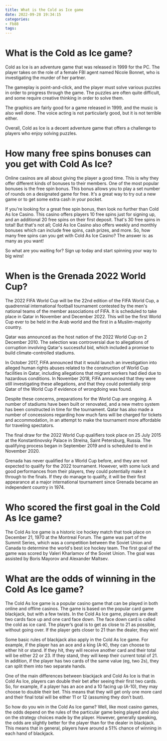 ```yaml
---
title: What is the Cold as Ice game 
date: 2022-09-28 19:34:15
categories:
- Fb88
tags:
---
```



#  What is the Cold as Ice game? 

Cold as Ice is an adventure game that was released in 1999 for the PC. The player takes on the role of a female FBI agent named Nicole Bonnet, who is investigating the murder of her partner.

The gameplay is point-and-click, and the player must solve various puzzles in order to progress through the game. The puzzles are often quite difficult, and some require creative thinking in order to solve them.

The graphics are fairly good for a game released in 1999, and the music is also well done. The voice acting is not particularly good, but it is not terrible either.

Overall, Cold as Ice is a decent adventure game that offers a challenge to players who enjoy solving puzzles.

#  How many free spins bonuses can you get with Cold As Ice? 

Online casinos are all about giving the player a good time. This is why they offer different kinds of bonuses to their members. One of the most popular bonuses is the free spin bonus. This bonus allows you to play a set number of rounds on a designated game for free. It's a great way to try out a new game or to get some extra cash in your pocket. 

If you're looking for a great free spin bonus, then look no further than Cold As Ice Casino. This casino offers players 10 free spins just for signing up, and an additional 20 free spins on their first deposit. That's 30 free spins in total! But that's not all; Cold As Ice Casino also offers weekly and monthly bonuses which can include free spins, cash prizes, and more. So, how many free spins can you get with Cold As Ice Casino? The answer is: as many as you want! 

So what are you waiting for? Sign up today and start spinning your way to big wins!

#  When is the Grenada 2022 World Cup? 

The 2022 FIFA World Cup will be the 22nd edition of the FIFA World Cup, a quadrennial international football tournament contested by the men's national teams of the member associations of FIFA. It is scheduled to take place in Qatar in November and December 2022. This will be the first World Cup ever to be held in the Arab world and the first in a Muslim-majority country.

Qatar was announced as the host nation of the 2022 World Cup on 2 December 2010. The selection was controversial due to allegations of corruption involving Qatar's successful bid, which included a promise to build climate-controlled stadiums.

In October 2017, FIFA announced that it would launch an investigation into alleged human rights abuses related to the construction of World Cup facilities in Qatar, including allegations that migrant workers had died due to hazardous conditions. In November 2018, FIFA announced that they were still investigating these allegations, and that they could potentially strip Qatar of the World Cup if evidence of wrongdoing was found. 

Despite these concerns, preparations for the World Cup are ongoing. A number of stadiums have been built or renovated, and a new metro system has been constructed in time for the tournament. Qatar has also made a number of concessions regarding how much fans will be charged for tickets and accommodation, in an attempt to make the tournament more affordable for traveling spectators. 

The final draw for the 2022 World Cup qualifiers took place on 25 July 2015 at the Konstantinovsky Palace in Strelna, Saint Petersburg, Russia. The qualifying process began in September 2019 and is scheduled to end in November 2020. 

Grenada has never qualified for a World Cup before, and they are not expected to qualify for the 2022 tournament. However, with some luck and good performances from their players, they could potentially make it through to the finals. If they do manage to qualify, it will be their first appearance at a major international tournament since Grenada became an independent country in 1974.

#  Who scored the first goal in the Cold As Ice game? 

The Cold As Ice game is a historic ice hockey match that took place on December 21, 1970 at the Montreal Forum. The game was part of the Summit Series, which was a competition between the Soviet Union and Canada to determine the world's best ice hockey team. The first goal of the game was scored by Valeri Kharlamov of the Soviet Union. The goal was assisted by Boris Mayorov and Alexander Maltsev.

#  What are the odds of winning in the Cold As Ice game?

The Cold As Ice game is a popular casino game that can be played in both online and offline casinos. The game is based on the popular card game blackjack, but with a few twists. In the Cold As Ice game, players are dealt two cards face up and one card face down. The face down card is called the cold as ice card. The player’s goal is to get as close to 21 as possible, without going over. If the player gets closer to 21 than the dealer, they win!

Some basic rules of blackjack also apply in the Cold As Ice game. For example, if the player has an ace and a king (A-K), they can choose to either hit or stand. If they hit, they will receive another card and their total will be either 22 or 23. If they stand, they will keep their current total of 21. In addition, if the player has two cards of the same value (eg, two 2s), they can split them into two separate hands.

One of the main differences between blackjack and Cold As Ice is that in Cold As Ice, players can double their bet after seeing their first two cards. So, for example, if a player has an ace and a 10 facing up (A-10), they may choose to double their bet. This means that they will get only one more card and their final total will be either 11 or 12 (assuming they don’t bust).

So how do you win in the Cold As Ice game? Well, like most casino games, the odds depend on the rules of the particular game being played and also on the strategy choices made by the player. However, generally speaking, the odds are slightly better for the player than for the dealer in blackjack. This means that in general, players have around a 51% chance of winning in each hand of blackjack.